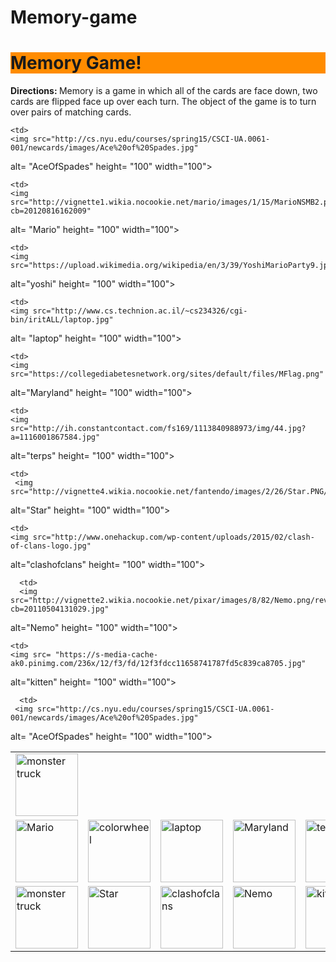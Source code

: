 # Memory-game
<!DOCTYPE html>
<html>
<html lang= "en-US">
  <head>
  <meta charset= "utf-8">
  <title> Memory Game </title>
  </head>
  
  <body>
  <h1 style= "background-color: #FF8C00"> Memory Game! </h1>
  <p> <b> Directions: </b> Memory is a game in which all of the cards are face down, two cards are flipped face up over each turn. The object of the game is to turn over pairs of matching cards. </p>
  </body>
<table style= "width:100%">
  <tr>
  
    <td> 
    <img src="http://cs.nyu.edu/courses/spring15/CSCI-UA.0061-001/newcards/images/Ace%20of%20Spades.jpg"
alt= "AceOfSpades" height= "100" width="100"> </td>

    <td>
    <img src="http://vignette1.wikia.nocookie.net/mario/images/1/15/MarioNSMB2.png/revision/latest?cb=20120816162009"
alt= "Mario" height= "100" width="100"> </td>

    <td> 
    <img src="https://upload.wikimedia.org/wikipedia/en/3/39/YoshiMarioParty9.jpg"
alt="yoshi" height= "100" width="100"> </td>

    <td> 
    <img src="http://www.cs.technion.ac.il/~cs234326/cgi-bin/iritALL/laptop.jpg"
alt= "laptop" height= "100" width="100"> </td>

    <td> 
    <img src="https://collegediabetesnetwork.org/sites/default/files/MFlag.png"
alt="Maryland" height= "100" width="100"> </td>
    
    <td>
    <img src="http://ih.constantcontact.com/fs169/1113840988973/img/44.jpg?a=1116001867584.jpg"
alt="terps" height= "100" width="100"> </td>
  </tr>
  
  <tr>
    <td> 
    <img src="http://media.hamptonroads.com/cache/files/images/1020581000.jpg"
alt= "monster truck" height= "100" width="100"> </td>
 
    <td> 
     <img src="http://vignette4.wikia.nocookie.net/fantendo/images/2/26/Star.PNG/revision/20090803173255.jpg"
alt="Star" height= "100" width="100"> </td>

    <td> 
    <img src="http://www.onehackup.com/wp-content/uploads/2015/02/clash-of-clans-logo.jpg"
alt="clashofclans" height= "100" width="100"> </td>
   
      <td> 
      <img src="http://vignette2.wikia.nocookie.net/pixar/images/8/82/Nemo.png/revision/latest?cb=20110504131029.jpg"
alt="Nemo" height= "100" width="100"> </td>
    
    <td> 
    <img src= "https://s-media-cache-ak0.pinimg.com/236x/12/f3/fd/12f3fdcc11658741787fd5c839ca8705.jpg"
alt="kitten" height= "100" width="100"> </td>
  
      <td> 
     <img src="http://cs.nyu.edu/courses/spring15/CSCI-UA.0061-001/newcards/images/Ace%20of%20Spades.jpg"
alt= "AceOfSpades" height= "100" width="100"> </td>
  </tr>
  
  <tr>
  <td> 
    <img src="http://vignette1.wikia.nocookie.net/mario/images/1/15/MarioNSMB2.png/revision/latest?cb=20120816162009.jpg"
alt= "Mario" height= "100" width="100"> </td>
 
  <td> 
  <img src="http://www.clker.com/cliparts/x/m/R/a/7/o/rainbow-of-colors.svg"
alt="colorwheel" height="100" width="100> </td>

  <td> 
  <img src="https://upload.wikimedia.org/wikipedia/en/3/39/YoshiMarioParty9.png"
alt="yoshi" height= "100" width="100"> </td>
  
  <td> 
  <img src="http://www.cs.technion.ac.il/~cs234326/cgi-bin/iritALL/laptop.jpg"
alt= "laptop" height= "100" width="100"> </td>

  <td> 
  <img src="https://collegediabetesnetwork.org/sites/default/files/MFlag.png"
alt="Maryland" height= "100" width="100"> </td>

  <td> 
  <img src="http://ih.constantcontact.com/fs169/1113840988973/img/44.jpg?a=1116001867584"
alt="terps" height= "100" width="100"> </td>
  </tr>
  
  <tr>
  <td> 
<img src="http://media.hamptonroads.com/cache/files/images/1020581000.jpg"
alt= "monster truck" height= "100" width="100"> </td>

  <td> 
  <img src="http://vignette4.wikia.nocookie.net/fantendo/images/2/26/Star.PNG/revision/20090803173255"
alt="Star" height= "100" width="100"> </td>

  <td> 
  <img src="http://www.onehackup.com/wp-content/uploads/2015/02/clash-of-clans-logo.jpg"
alt="clashofclans" height= "100" width="100"> </td>

  <td> 
    <img src="http://vignette2.wikia.nocookie.net/pixar/images/8/82/Nemo.png/revision/latest?cb=20110504131029"
alt="Nemo" height= "100" width="100"> </td>

  <td>
  <img src= "https://s-media-cache-ak0.pinimg.com/236x/12/f3/fd/12f3fdcc11658741787fd5c839ca8705.jpg"
alt="kitten" height= "100" width="100"> </td>

  <td> 
    <img src="http://www.clker.com/cliparts/x/m/R/a/7/o/rainbow-of-colors.svg"
alt="colorwheel" height= "100" width= "100"></td>

  </tr>
</table>

  </html>
